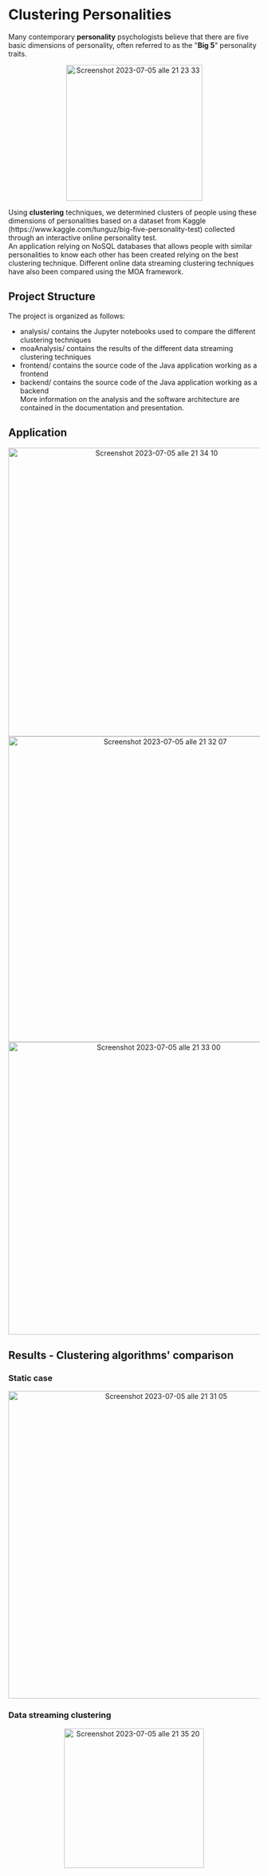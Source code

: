 # Clustering Personalities
Many contemporary **personality** psychologists believe that there are five basic dimensions of personality, often referred to as the "**Big 5**" personality traits.
<p align="center">
<img width="273" alt="Screenshot 2023-07-05 alle 21 23 33" src="https://github.com/terranovaa/PersonalityClustering/assets/61695945/7a807788-f458-4371-9974-9ced6ba6631f">
</p>
Using <b>clustering</b> techniques, we determined clusters of people using these dimensions of personalities based on a dataset from Kaggle (https://www.kaggle.com/tunguz/big-five-personality-test) collected through an interactive online personality test.
<br>
An application relying on NoSQL databases that allows people with similar personalities to know each other has been created relying on the best clustering technique.
Different online data streaming clustering techniques have also been compared using the MOA framework.

## Project Structure
The project is organized as follows:
- analysis/ contains the Jupyter notebooks used to compare the different clustering techniques
- moaAnalysis/ contains the results of the different data streaming clustering techniques
- frontend/ contains the source code of the Java application working as a frontend
- backend/ contains the source code of the Java application working as a backend
<br>More information on the analysis and the software architecture are contained in the documentation and presentation.

## Application
<p align="center">
<img width="579" alt="Screenshot 2023-07-05 alle 21 34 10" src="https://github.com/terranovaa/PersonalityClustering/assets/61695945/1954fb1f-e6b8-463d-82c9-c5a01e15317f">
<img width="613" alt="Screenshot 2023-07-05 alle 21 32 07" src="https://github.com/terranovaa/PersonalityClustering/assets/61695945/c63b7f76-863c-45bc-91ab-690f5ae6812f">
<img width="587" alt="Screenshot 2023-07-05 alle 21 33 00" src="https://github.com/terranovaa/PersonalityClustering/assets/61695945/863c5c19-733a-4f2e-a0b6-0e0c41b2e4e8">
</p>

## Results - Clustering algorithms' comparison

### Static case
<p align="center">
<img width="617" alt="Screenshot 2023-07-05 alle 21 31 05" src="https://github.com/terranovaa/PersonalityClustering/assets/61695945/1eb1cf07-cc5b-4086-ad0b-01f11da9b181">
</p>

### Data streaming clustering
<p align="center">
<img width="280" alt="Screenshot 2023-07-05 alle 21 35 20" src="https://github.com/terranovaa/PersonalityClustering/assets/61695945/65829d29-6ee0-459c-b1d8-ae8394418e3f">
</p>
